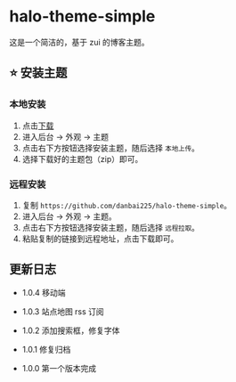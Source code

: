 # halo-theme-simple

这是一个简洁的，基于 zui 的博客主题。

## ⭐️ 安装主题

### 本地安装

1. 点击[下载](https://codeload.github.com/danbai225/halo-theme-simple/zip/refs/heads/main)
2. 进入后台 -> 外观 -> 主题
3. 点击右下方按钮选择安装主题，随后选择 `本地上传`。
4. 选择下载好的主题包（zip）即可。

### 远程安装

1. 复制 `https://github.com/danbai225/halo-theme-simple`。
2. 进入后台 -> 外观 -> 主题。
3. 点击右下方按钮选择安装主题，随后选择 `远程拉取`。
4. 粘贴复制的链接到远程地址，点击下载即可。

## 更新日志

- 1.0.4 移动端

- 1.0.3 站点地图 rss 订阅

- 1.0.2 添加搜索框，修复字体

- 1.0.1 修复归档

- 1.0.0 第一个版本完成
